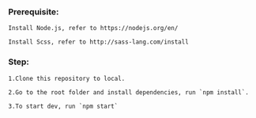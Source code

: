 ### Prerequisite:

    Install Node.js, refer to https://nodejs.org/en/
    
    Install Scss, refer to http://sass-lang.com/install
    

### Step:

    1.Clone this repository to local.
    
    2.Go to the root folder and install dependencies, run `npm install`.
    
    3.To start dev, run `npm start`
    